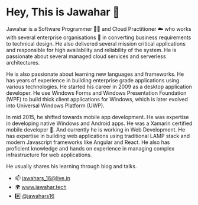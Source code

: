 
# Hey, This is Jawahar 👋

Jawahar is a Software Programmer 👨‍💻 and Cloud Practitioner ☁️ who works with several enterprise organisations 💼 in converting business requirements to technical design. He also delivered several mission critical applications and responsible for high availability and reliability of the system. He is passionate about several managed cloud services and serverless architectures.

He is also passionate about learning new languages and frameworks. He has years of experience in building enterprise grade applications using various technologies. He started his career in 2009 as a desktop application developer. He use Windows Forms and Windows Presentation Foundation (WPF) to build thick client applications for Windows, which is later evolved into Universal Windows Platform (UWP).

In mid 2015, he shifted towards mobile app development. He was expertise in developing native Windows and Android apps. He was a Xamarin certified mobile developer 📱. And currently he is working in Web Development. He has expertise in building web applications using traditional LAMP stack and modern Javascript frameworks like Angular and React. He also has proficient knowledge and hands on experience in managing complex infrastructure for web applications.

He usually shares his learning through blog and talks.

- 📫 jawahars_16@live.in
- 🌍 www.jawahar.tech
- #️⃣ [@jawahars16](https://twitter.com/jawahars_16)

